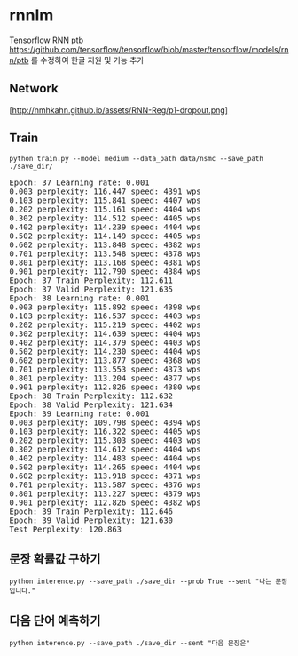 # rnnlm
Tensorflow RNN ptb
https://github.com/tensorflow/tensorflow/blob/master/tensorflow/models/rnn/ptb 를 수정하여
한글 지원 및 기능 추가

## Network
[http://nmhkahn.github.io/assets/RNN-Reg/p1-dropout.png]

## Train
    python train.py --model medium --data_path data/nsmc --save_path ./save_dir/

<pre>
Epoch: 37 Learning rate: 0.001
0.003 perplexity: 116.447 speed: 4391 wps
0.103 perplexity: 115.841 speed: 4407 wps
0.202 perplexity: 115.161 speed: 4404 wps
0.302 perplexity: 114.512 speed: 4405 wps
0.402 perplexity: 114.239 speed: 4404 wps
0.502 perplexity: 114.149 speed: 4405 wps
0.602 perplexity: 113.848 speed: 4382 wps
0.701 perplexity: 113.548 speed: 4378 wps
0.801 perplexity: 113.168 speed: 4381 wps
0.901 perplexity: 112.790 speed: 4384 wps
Epoch: 37 Train Perplexity: 112.611
Epoch: 37 Valid Perplexity: 121.635
Epoch: 38 Learning rate: 0.001
0.003 perplexity: 115.892 speed: 4398 wps
0.103 perplexity: 116.537 speed: 4403 wps
0.202 perplexity: 115.219 speed: 4402 wps
0.302 perplexity: 114.639 speed: 4404 wps
0.402 perplexity: 114.379 speed: 4403 wps
0.502 perplexity: 114.230 speed: 4404 wps
0.602 perplexity: 113.877 speed: 4368 wps
0.701 perplexity: 113.553 speed: 4373 wps
0.801 perplexity: 113.204 speed: 4377 wps
0.901 perplexity: 112.826 speed: 4380 wps
Epoch: 38 Train Perplexity: 112.632
Epoch: 38 Valid Perplexity: 121.634
Epoch: 39 Learning rate: 0.001
0.003 perplexity: 109.798 speed: 4394 wps
0.103 perplexity: 116.322 speed: 4405 wps
0.202 perplexity: 115.303 speed: 4403 wps
0.302 perplexity: 114.612 speed: 4404 wps
0.402 perplexity: 114.483 speed: 4404 wps
0.502 perplexity: 114.265 speed: 4404 wps
0.602 perplexity: 113.918 speed: 4371 wps
0.701 perplexity: 113.587 speed: 4376 wps
0.801 perplexity: 113.227 speed: 4379 wps
0.901 perplexity: 112.826 speed: 4382 wps
Epoch: 39 Train Perplexity: 112.646
Epoch: 39 Valid Perplexity: 121.630
Test Perplexity: 120.863
</pre>
 
## 문장 확률값 구하기
    python interence.py --save_path ./save_dir --prob True --sent "나는 문장입니다."
    
## 다음 단어 예측하기
    python interence.py --save_path ./save_dir --sent "다음 문장은"
